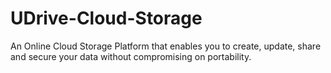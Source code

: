# UDrive-Cloud-Storage
An Online Cloud Storage Platform that enables you to create, update, share and secure your data without compromising on portability.
